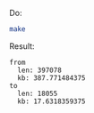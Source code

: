 Do:

```sh
make
```

Result:

```text
from
  len: 397078
  kb: 387.771484375
to
  len: 18055
  kb: 17.6318359375
```
